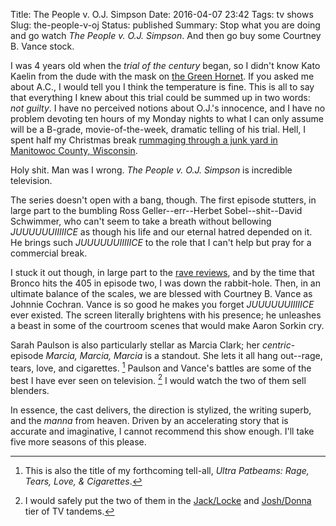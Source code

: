 Title: The People v. O.J. Simpson
Date: 2016-04-07 23:42
Tags: tv shows
Slug: the-people-v-oj
Status: published
Summary: Stop what you are doing and go watch *The People v. O.J. Simpson*.  And then go buy some Courtney B. Vance stock.

I was 4 years old when the *trial of the century* began, so I didn't know Kato Kaelin from the dude with the mask on [the Green Hornet][kato].  If you asked me about A.C., I would tell you I think the temperature is fine.  This is all to say that everything I knew about this trial could be summed up in two words: *not guilty*.  I have no perceived notions about O.J.'s innocence, and I have no problem devoting ten hours of my Monday nights to what I can only assume will be a B-grade, movie-of-the-week, dramatic telling of his trial.  Hell, I spent half my Christmas break [rummaging through a junk yard in Manitowoc County, Wisconsin][murderer].

Holy shit.  Man was I wrong.  *The People v. O.J. Simpson* is incredible television.

The series doesn't open with a bang, though.  The first episode stutters, in large part to the bumbling Ross Geller--err--Herbet Sobel--shit--David Schwimmer, who can't seem to take a breath without bellowing *JUUUUUUIIIIICE* as though his life and our eternal hatred depended on it.  He brings such *JUUUUUUIIIIICE* to the role that I can't help but pray for a commercial break.

I stuck it out though, in large part to the [rave reviews][metacritic], and by the time that Bronco hits the 405 in episode two, I was down the rabbit-hole.  Then, in an ultimate balance of the scales, we are blessed with Courtney B. Vance as Johnnie Cochran.  Vance is so good he makes you forget *JUUUUUUIIIIICE* ever existed.  The screen literally brightens with his presence; he unleashes a beast in some of the courtroom scenes that would make Aaron Sorkin cry.

Sarah Paulson is also particularly stellar as Marcia Clark; her *centric*-episode *Marcia, Marcia, Marcia* is a standout.  She lets it all hang out--rage, tears, love, and cigarettes. [^auto]  Paulson and Vance's battles are some of the best I have ever seen on television. [^lost]  I would watch the two of them sell blenders.

[^auto]: This is also the title of my forthcoming tell-all, *Ultra Patbeams: Rage, Tears, Love, & Cigarettes*.

[^lost]: I would safely put the two of them in the [Jack/Locke][lost] and [Josh/Donna][west wing] tier of TV tandems.

In essence, the cast delivers, the direction is stylized, the writing superb, and the *manna* from heaven.  Driven by an accelerating story that is accurate and imaginative, I cannot recommend this show enough. I'll take five more seasons of this please.

[kato]: https://en.wikipedia.org/wiki/Kato_(The_Green_Hornet)
[murderer]: https://en.wikipedia.org/wiki/Making_a_Murderer
[metacritic]: http://www.metacritic.com/tv/the-people-v-oj-simpson-american-crime-story/critic-reviews
[lost]: https://gravyboat.files.wordpress.com/2010/04/lost_jack-locke-arguing.jpg
[west wing]: http://my.xfinity.com/blogs/tv/files/2009/05/hookup-west-wing.jpg